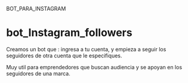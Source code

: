 BOT_PARA_INSTAGRAM

# bot_Instagram_followers

Creamos un bot que :
ingresa a tu cuenta, y empieza a seguir los seguidores de otra cuenta que le especifiques.

Muy util para emprendedores que buscan audiencia y se apoyan en los seguidores de una marca.
